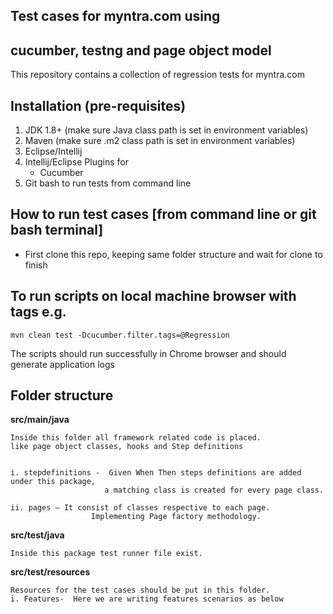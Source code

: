 ## Test cases for myntra.com using 
## cucumber, testng and page object model

This repository contains a collection of 
regression tests for myntra.com

## Installation (pre-requisites)

1. JDK 1.8+ (make sure Java class path is set in environment variables)
2. Maven (make sure .m2 class path is set in environment variables)
3. Eclipse/Intellij
4. Intellij/Eclipse Plugins for
    - Cucumber
5. Git bash to run tests from command line

## How to run test cases [from command line or git bash terminal]
- First clone this repo, keeping same folder structure and wait for clone to finish

## To run scripts on local machine browser with tags e.g.
    mvn clean test -Dcucumber.filter.tags=@Regression
The scripts should run successfully in Chrome browser and should generate application logs

## Folder structure
**src/main/java**

    Inside this folder all framework related code is placed.
    like page object classes, hooks and Step definitions


    i. stepdefinitions -  Given When Then steps definitions are added under this package, 
                         a matching class is created for every page class.
    
    ii. pages – It consist of classes respective to each page. 
                      Implementing Page factory methodology.

**src/test/java**

    Inside this package test runner file exist. 
    
**src/test/resources**

    Resources for the test cases should be put in this folder.
    i. Features-  Here we are writing features scenarios as below